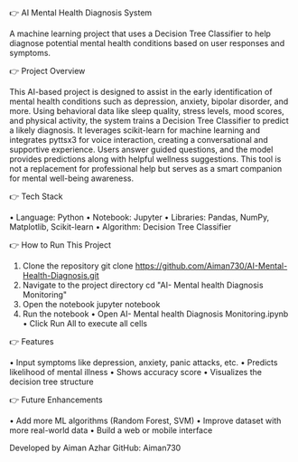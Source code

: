 👉 AI Mental Health Diagnosis System

A machine learning project that uses a Decision Tree Classifier to help diagnose potential mental health conditions based on user responses and symptoms.

👉 Project Overview

This AI-based project is designed to assist in the early identification of mental health conditions such as depression, anxiety, bipolar disorder, and more. Using behavioral data like sleep quality, stress levels, mood scores, and physical activity, the system trains a Decision Tree Classifier to predict a likely diagnosis. It leverages scikit-learn for machine learning and integrates pyttsx3 for voice interaction, creating a conversational and supportive experience. Users answer guided questions, and the model provides predictions along with helpful wellness suggestions. This tool is not a replacement for professional help but serves as a smart companion for mental well-being awareness.

👉 Tech Stack

• Language: Python
• Notebook: Jupyter
• Libraries: Pandas, NumPy, Matplotlib, Scikit-learn
• Algorithm: Decision Tree Classifier

👉 How to Run This Project

1. Clone the repository
   git clone https://github.com/Aiman730/AI-Mental-Health-Diagnosis.git
2. Navigate to the project directory
   cd "AI- Mental health Diagnosis Monitoring"
3. Open the notebook
   jupyter notebook
4. Run the notebook
   • Open AI- Mental health Diagnosis Monitoring.ipynb
   • Click Run All to execute all cells

👉 Features

• Input symptoms like depression, anxiety, panic attacks, etc.
• Predicts likelihood of mental illness
• Shows accuracy score
• Visualizes the decision tree structure

👉 Future Enhancements

• Add more ML algorithms (Random Forest, SVM)
• Improve dataset with more real-world data
• Build a web or mobile interface


Developed by
Aiman Azhar
GitHub: Aiman730
